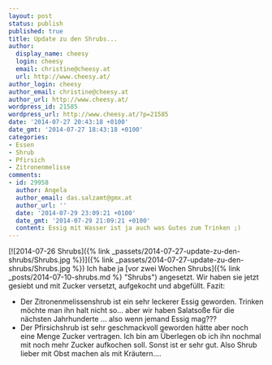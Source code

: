 ```yaml
---
layout: post
status: publish
published: true
title: Update zu den Shrubs...
author:
  display_name: cheesy
  login: cheesy
  email: christine@cheesy.at
  url: http://www.cheesy.at/
author_login: cheesy
author_email: christine@cheesy.at
author_url: http://www.cheesy.at/
wordpress_id: 21585
wordpress_url: http://www.cheesy.at/?p=21585
date: '2014-07-27 20:43:18 +0100'
date_gmt: '2014-07-27 18:43:18 +0100'
categories:
- Essen
- Shrub
- Pfirsich
- Zitronenmelisse
comments:
- id: 29958
  author: Angela
  author_email: das.salzamt@gmx.at
  author_url: ''
  date: '2014-07-29 23:09:21 +0100'
  date_gmt: '2014-07-29 21:09:21 +0100'
  content: Essig mit Wasser ist ja auch was Gutes zum Trinken ;)
---
```

[![2014-07-26 Shrubs]({% link _passets/2014-07-27-update-zu-den-shrubs/Shrubs.jpg %})]({% link _passets/2014-07-27-update-zu-den-shrubs/Shrubs.jpg %})
Ich habe ja [vor zwei Wochen Shrubs]({% link _posts/2014-07-10-shrubs.md %} "Shrubs") angesetzt. Wir haben sie jetzt gesiebt und mit Zucker versetzt, aufgekocht und abgefüllt.
Fazit:
* Der Zitronenmelissenshrub ist ein sehr leckerer Essig geworden. Trinken möchte man ihn halt nicht so... aber wir haben Salatsoße für die nächsten Jahrhunderte ... also wenn jemand Essig mag???
* Der Pfirsichshrub ist sehr geschmackvoll geworden hätte aber noch eine Menge Zucker vertragen. Ich bin am Überlegen ob ich ihn nochmal mit noch mehr Zucker aufkochen soll. Sonst ist er sehr gut.
Also Shrub lieber mit Obst machen als mit Kräutern....
